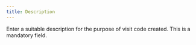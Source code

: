 ```yaml
---
title: Description
---
```



Enter a suitable description for the purpose of visit code created. This is a mandatory field.
